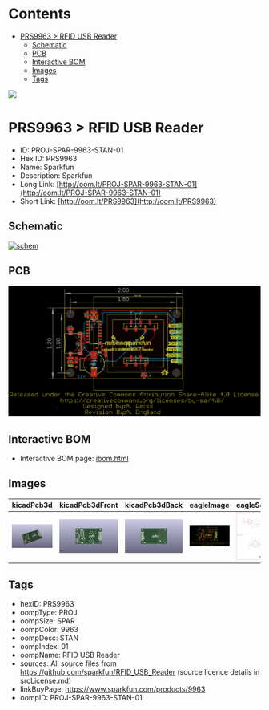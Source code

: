 



Contents
========

* [PRS9963 > RFID USB Reader](#prs9963--rfid-usb-reader)
	* [Schematic](#schematic)
	* [PCB](#pcb)
	* [Interactive BOM](#interactive-bom)
	* [Images](#images)
	* [Tags](#tags)
  
![][im]
# PRS9963 > RFID USB Reader

- ID: PROJ-SPAR-9963-STAN-01
- Hex ID: PRS9963
- Name: Sparkfun
- Description: Sparkfun
- Long Link: [http://oom.lt/PROJ-SPAR-9963-STAN-01](http://oom.lt/PROJ-SPAR-9963-STAN-01)
- Short Link: [http://oom.lt/PRS9963](http://oom.lt/PRS9963)

## Schematic
  
[![schem](eagleSchemImage.png)](eagleSchemImage.png)
## PCB
  
[![pcb](eagleImage.png)](eagleImage.png)
## Interactive BOM

- Interactive BOM page: [ibom.html](https://htmlpreview.github.io/?https://github.com/oomlout/oomlout_OOMP_projects/blob/main/PROJ-SPAR-9963-STAN-01/kicad/bom/ibom.html)

## Images
  
  

|kicadPcb3d|kicadPcb3dFront|kicadPcb3dBack|eagleImage|eagleSchemImage|
| :---: | :---: | :---: | :---: | :---: |
|[![kicadPcb3d](kicadPcb3d_140.png)](kicadPcb3d.png)|[![kicadPcb3dFront](kicadPcb3dFront_140.png)](kicadPcb3dFront.png)|[![kicadPcb3dBack](kicadPcb3dBack_140.png)](kicadPcb3dBack.png)|[![eagleImage](eagleImage_140.png)](eagleImage.png)|[![eagleSchemImage](eagleSchemImage_140.png)](eagleSchemImage.png)|

## Tags

- hexID: PRS9963
- oompType: PROJ
- oompSize: SPAR
- oompColor: 9963
- oompDesc: STAN
- oompIndex: 01
- oompName: RFID USB Reader
- sources: All source files from https://github.com/sparkfun/RFID_USB_Reader (source licence details in srcLicense.md)
- linkBuyPage: https://www.sparkfun.com/products/9963
- oompID: PROJ-SPAR-9963-STAN-01



[im]: kicadPcb3d_450.png
